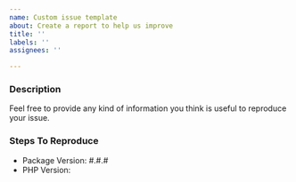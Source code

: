```yaml
---
name: Custom issue template
about: Create a report to help us improve
title: ''
labels: ''
assignees: ''

---
```


### Description
Feel free to provide any kind of information you think is useful to reproduce your issue.

### Steps To Reproduce
- Package Version: #.#.#
- PHP Version:
